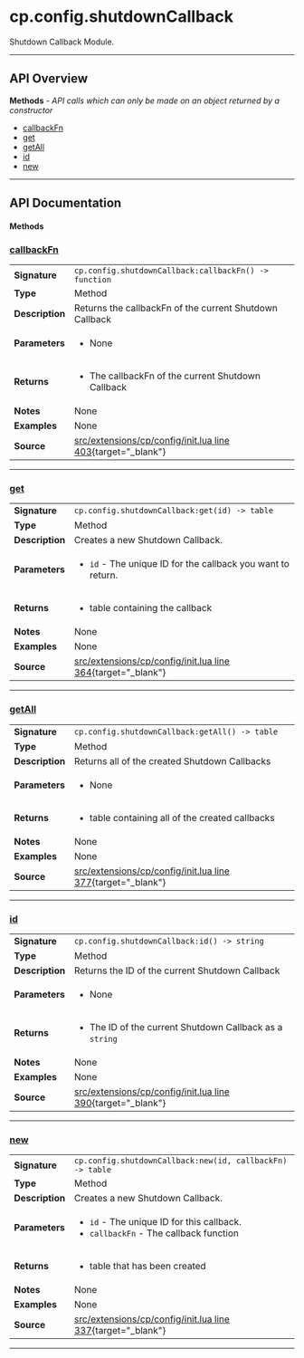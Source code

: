 # cp.config.shutdownCallback

Shutdown Callback Module.

---

## API Overview
**Methods** - _API calls which can only be made on an object returned by a constructor_
 * [callbackFn](#callbackfn)
 * [get](#get)
 * [getAll](#getall)
 * [id](#id)
 * [new](#new)


---

## API Documentation

#### Methods


### [callbackFn](#callbackfn)

|                                             |                                                                                     |
| --------------------------------------------|-------------------------------------------------------------------------------------|
| **Signature**                               | `cp.config.shutdownCallback:callbackFn() -> function`                                                                    |
| **Type**                                    | Method                                                                     |
| **Description**                             | Returns the callbackFn of the current Shutdown Callback                                                                     |
| **Parameters**                              | <ul><li>None</li></ul> |
| **Returns**                                 | <ul><li>The callbackFn of the current Shutdown Callback</li></ul>          |
| **Notes**                                   | None |
| **Examples**                                | None |
| **Source**                                  | [src/extensions/cp/config/init.lua line 403](https://github.com/CommandPost/CommandPost/blob/develop/src/extensions/cp/config/init.lua#L403){target="_blank"} |

---


### [get](#get)

|                                             |                                                                                     |
| --------------------------------------------|-------------------------------------------------------------------------------------|
| **Signature**                               | `cp.config.shutdownCallback:get(id) -> table`                                                                    |
| **Type**                                    | Method                                                                     |
| **Description**                             | Creates a new Shutdown Callback.                                                                     |
| **Parameters**                              | <ul><li>`id`		- The unique ID for the callback you want to return.</li></ul> |
| **Returns**                                 | <ul><li>table containing the callback</li></ul>          |
| **Notes**                                   | None |
| **Examples**                                | None |
| **Source**                                  | [src/extensions/cp/config/init.lua line 364](https://github.com/CommandPost/CommandPost/blob/develop/src/extensions/cp/config/init.lua#L364){target="_blank"} |

---


### [getAll](#getall)

|                                             |                                                                                     |
| --------------------------------------------|-------------------------------------------------------------------------------------|
| **Signature**                               | `cp.config.shutdownCallback:getAll() -> table`                                                                    |
| **Type**                                    | Method                                                                     |
| **Description**                             | Returns all of the created Shutdown Callbacks                                                                     |
| **Parameters**                              | <ul><li>None</li></ul> |
| **Returns**                                 | <ul><li>table containing all of the created callbacks</li></ul>          |
| **Notes**                                   | None |
| **Examples**                                | None |
| **Source**                                  | [src/extensions/cp/config/init.lua line 377](https://github.com/CommandPost/CommandPost/blob/develop/src/extensions/cp/config/init.lua#L377){target="_blank"} |

---


### [id](#id)

|                                             |                                                                                     |
| --------------------------------------------|-------------------------------------------------------------------------------------|
| **Signature**                               | `cp.config.shutdownCallback:id() -> string`                                                                    |
| **Type**                                    | Method                                                                     |
| **Description**                             | Returns the ID of the current Shutdown Callback                                                                     |
| **Parameters**                              | <ul><li>None</li></ul> |
| **Returns**                                 | <ul><li>The ID of the current Shutdown Callback as a `string`</li></ul>          |
| **Notes**                                   | None |
| **Examples**                                | None |
| **Source**                                  | [src/extensions/cp/config/init.lua line 390](https://github.com/CommandPost/CommandPost/blob/develop/src/extensions/cp/config/init.lua#L390){target="_blank"} |

---


### [new](#new)

|                                             |                                                                                     |
| --------------------------------------------|-------------------------------------------------------------------------------------|
| **Signature**                               | `cp.config.shutdownCallback:new(id, callbackFn) -> table`                                                                    |
| **Type**                                    | Method                                                                     |
| **Description**                             | Creates a new Shutdown Callback.                                                                     |
| **Parameters**                              | <ul><li>`id`	- The unique ID for this callback.</li><li>`callbackFn` - The callback function</li></ul> |
| **Returns**                                 | <ul><li>table that has been created</li></ul>          |
| **Notes**                                   | None |
| **Examples**                                | None |
| **Source**                                  | [src/extensions/cp/config/init.lua line 337](https://github.com/CommandPost/CommandPost/blob/develop/src/extensions/cp/config/init.lua#L337){target="_blank"} |

---

